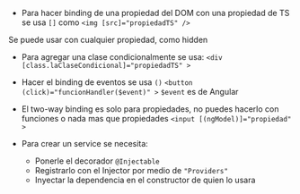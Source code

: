- Para hacer binding de una propiedad del DOM con una propiedad de TS se usa `[]` como
`<img [src]="propiedadTS" />`

Se puede usar con cualquier propiedad, como hidden

- Para agregar una clase condicionalmente se usa:
`<div [class.laClaseCondicional]="propiedadTS" >`

- Hacer el binding de eventos se usa `()` 
`<button (click)="funcionHandler($event)" >`
`$event` es de Angular

- El two-way binding es solo para propiedades, no puedes hacerlo con funciones o nada mas que propiedades
`<input [(ngModel)]="propiedad" >`

- Para crear un service se necesita:
	- Ponerle el decorador `@Injectable`
	- Registrarlo con el Injector por medio de `"Providers"`
	- Inyectar la dependencia en el constructor de quien lo usara
